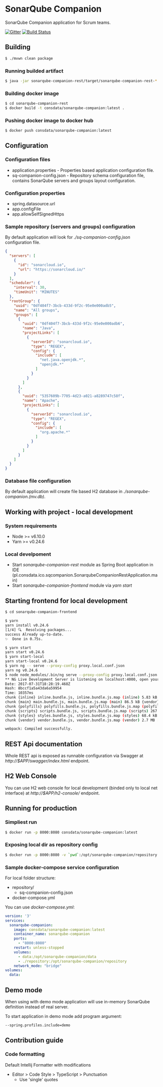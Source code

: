 # SonarQube Companion

SonarQube Companion application for Scrum teams.

[![Gitter](https://badges.gitter.im/Consdata/sonarqube-companion.svg)](https://gitter.im/Consdata/sonarqube-companion?utm_source=badge&utm_medium=badge&utm_campaign=pr-badge)
[![Build Status](https://travis-ci.org/Consdata/sonarqube-companion.svg?branch=master)](https://travis-ci.org/Consdata/sonarqube-companion)

## Building

```bash
$ ./mvwn clean package
```

### Running builded artifact

```bash
$ java -jar sonarqube-companion-rest/target/sonarqube-companion-rest-*.jar
```

### Building docker image

```bash
$ cd sonarqube-companion-rest
$ docker build -t consdata/sonarqube-companion:latest .
```

### Pushing docker image to docker hub

```bash
$ docker push consdata/sonarqube-companion:latest
```

## Configuration

### Configuration files

- application.properties - Properties based application configuration file.
- sq-companion-config.json - Repository schema configuration file, contains SonarQube servers and groups layout configuration.

### Configuration properties

- spring.datasource.url
- app.configFile
- app.allowSelfSignedHttps

### Sample repository (servers and groups) configuration

By default application will look for _./sq-companion-config.json_ configuration file. 

```json
{
  "servers": [
    {
      "id": "sonarcloud.io",
      "url": "https://sonarcloud.io/"
    }
  ],
  "scheduler": {
    "interval": 30,
    "timeUnit": "MINUTES"
  },
  "rootGroup": {
    "uuid": "0df404f7-3bcb-433d-9f2c-95e0e000adb5",
    "name": "All groups",
    "groups": [
      {
        "uuid": "0df404f7-3bcb-433d-9f2c-95e0e000adb6",
        "name": "Java",
        "projectLinks": [
          {
            "serverId": "sonarcloud.io",
            "type": "REGEX",
            "config": {
              "include": [
                "net.java.openjdk.*",
                "openjdk.*"
              ]
            }
          }
        ]
      },
      {
        "uuid": "5357609b-7705-4d23-a021-a8289747c58f",
        "name": "Apache",
        "projectLinks": [
          {
            "serverId": "sonarcloud.io",
            "type": "REGEX",
            "config": {
              "include": [
                "org.apache.*"
              ]
            }
          }
        ]
      }
    ]
  }
}
```

### Database file configuration

By default application will create file based H2 database in _./sonarqube-companion.(mv.db)_.

## Working with project - local development

### System requirements

- Node >= v6.10.0
- Yarn >= v0.24.6

### Local develpoment

- Start _sonarqube-companion-rest_ module as Spring Boot application in IDE (pl.consdata.ico.sqcompanion.SonarqubeCompanionRestApplication.main)
- Start _sonarqube-companion-frontend_ module via _yarn start_

## Starting frontend for local development

```bash
$ cd sonarqube-companion-frontend

$ yarn
yarn install v0.24.6
[1/4] 🔍  Resolving packages...
success Already up-to-date.
✨  Done in 0.75s.

$ yarn start
yarn start v0.24.6
$ yarn start-local 
yarn start-local v0.24.6
$ yarn ng -- serve --proxy-config proxy.local.conf.json 
yarn ng v0.24.6
$ node node_modules/.bin/ng serve --proxy-config proxy.local.conf.json
** NG Live Development Server is listening on localhost:4000, open your browser on http://localhost:4000 **
Date: 2017-07-31T18:28:19.468Z                                                          
Hash: 8bccf1a5a43da6a59954
Time: 10357ms
chunk {inline} inline.bundle.js, inline.bundle.js.map (inline) 5.83 kB [entry] [rendered]
chunk {main} main.bundle.js, main.bundle.js.map (main) 86.5 kB {vendor} [initial] [rendered]
chunk {polyfills} polyfills.bundle.js, polyfills.bundle.js.map (polyfills) 202 kB {inline} [initial] [rendered]
chunk {scripts} scripts.bundle.js, scripts.bundle.js.map (scripts) 267 kB {inline} [initial] [rendered]
chunk {styles} styles.bundle.js, styles.bundle.js.map (styles) 68.4 kB {inline} [initial] [rendered]
chunk {vendor} vendor.bundle.js, vendor.bundle.js.map (vendor) 2.7 MB [initial] [rendered]

webpack: Compiled successfully.
```

## REST Api documentation

Whole REST api is exposed as runnable configuration via Swagger at _http://$APP/swagger/index.html_ endpoint.

## H2 Web Console

You can use H2 web console for local development (binded only to local net interface) at _http://$APP/h2-console/_ endpoint.

## Running for production

### Simpliest run

```bash
$ docker run -p 8000:8080 consdata/sonarqube-companion:latest
```

### Exposing local dir as repository config

```bash
$ docker run -p 8000:8080 -v `pwd`:/opt/sonarqube-companion/repository consdata/sonarqube-companion:latest
```

### Sample docker-compose service configuration

For local folder structure:

- repository/
  - sq-companion-config.json
- docker-compose.yml

You can use _docker-compose.yml_:

```yml
version: '3'
services:
  sonarqube-companion:
    image: consdata/sonarqube-companion:latest
    container_name: sonarqube-companion
    ports:
      - "8000:8080"
    restart: unless-stopped
    volumes:
      - data:/opt/sonarqube-companion/data
      - ./repository:/opt/sonarqube-companion/repository
    network_mode: "bridge"
volumes:
  data:
```

## Demo mode

When using with demo mode application will use in-memory SonarQube definition instead of real server.

To start application in demo mode add program argument:
```bash
--spring.profiles.include=demo
```

## Contribution guide

### Code formatting

Default Intellij Formatter with modifications
- Editor > Code Style > TypeScript > Punctuation
  - Use 'single' quotes
